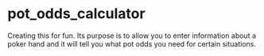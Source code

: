 # pot_odds_calculator
Creating this for fun. Its purpose is to allow you to enter information about a poker hand and it will tell you what pot odds you need for certain situations.

